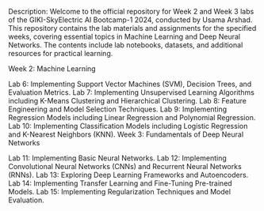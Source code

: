 Description:
Welcome to the official repository for Week 2 and Week 3 labs of the GIKI-SkyElectric AI Bootcamp-1 2024, conducted by Usama Arshad. This repository contains the lab materials and assignments for the specified weeks, covering essential topics in Machine Learning and Deep Neural Networks. The contents include lab notebooks, datasets, and additional resources for practical learning.

Week 2: Machine Learning

Lab 6: Implementing Support Vector Machines (SVM), Decision Trees, and Evaluation Metrics.
Lab 7: Implementing Unsupervised Learning Algorithms including K-Means Clustering and Hierarchical Clustering.
Lab 8: Feature Engineering and Model Selection Techniques.
Lab 9: Implementing Regression Models including Linear Regression and Polynomial Regression.
Lab 10: Implementing Classification Models including Logistic Regression and K-Nearest Neighbors (KNN).
Week 3: Fundamentals of Deep Neural Networks

Lab 11: Implementing Basic Neural Networks.
Lab 12: Implementing Convolutional Neural Networks (CNNs) and Recurrent Neural Networks (RNNs).
Lab 13: Exploring Deep Learning Frameworks and Autoencoders.
Lab 14: Implementing Transfer Learning and Fine-Tuning Pre-trained Models.
Lab 15: Implementing Regularization Techniques and Model Evaluation.
